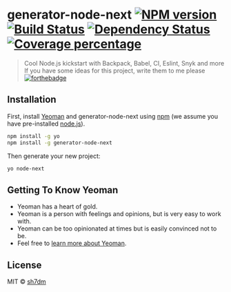 # generator-node-next [![NPM version][npm-image]][npm-url] [![Build Status][travis-image]][travis-url] [![Dependency Status][daviddm-image]][daviddm-url] [![Coverage percentage][coveralls-image]][coveralls-url]
> Cool Node.js kickstart with Backpack, Babel, CI, Eslint, Snyk and more
> If you have some ideas for this project, write them to me please 
[![forthebadge](https://forthebadge.com/images/badges/built-with-love.svg)](https://forthebadge.com)

## Installation

First, install [Yeoman](http://yeoman.io) and generator-node-next using [npm](https://www.npmjs.com/) (we assume you have pre-installed [node.js](https://nodejs.org/)).

```bash
npm install -g yo
npm install -g generator-node-next
```

Then generate your new project:

```bash
yo node-next
```

## Getting To Know Yeoman

 * Yeoman has a heart of gold.
 * Yeoman is a person with feelings and opinions, but is very easy to work with.
 * Yeoman can be too opinionated at times but is easily convinced not to be.
 * Feel free to [learn more about Yeoman](http://yeoman.io/).

## License

MIT © [sh7dm]()


[npm-image]: https://badge.fury.io/js/generator-node-next.svg
[npm-url]: https://npmjs.org/package/generator-node-next
[travis-image]: https://travis-ci.org/sh7dm/generator-node-next.svg?branch=master
[travis-url]: https://travis-ci.org/sh7dm/generator-node-next
[daviddm-image]: https://david-dm.org/sh7dm/generator-node-next.svg?theme=shields.io
[daviddm-url]: https://david-dm.org/sh7dm/generator-node-next
[coveralls-image]: https://coveralls.io/repos/sh7dm/generator-node-next/badge.svg
[coveralls-url]: https://coveralls.io/r/sh7dm/generator-node-next
